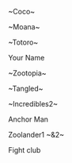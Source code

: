 ~Coco~

~Moana~

~Totoro~

Your Name 

~Zootopia~

~Tangled~

~Incredibles2~ 

Anchor Man

Zoolander1 ~&2~ 

Fight club

